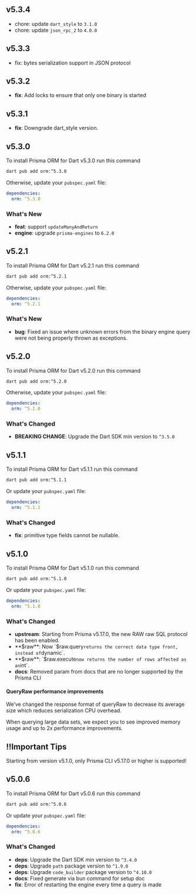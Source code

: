 ## v5.3.4

- chore: update `dart_style` to `3.1.0`
- chore: update `json_rpc_2` to `4.0.0`

## v5.3.3

- fix: bytes serialization support in JSON protocol

## v5.3.2

* **fix**: Add locks to ensure that only one binary is started

## v5.3.1

* **fix**: Downgrade dart_style version.

## v5.3.0

To install Prisma ORM for Dart v5.3.0 run this command

```bash
dart pub add orm:^5.3.0
```

Otherwise, update your `pubspec.yaml` file:

```yaml
dependencies:
  orm: ^5.3.0
```

### What's New

- **feat**: support `updateManyAndReturn`
- **engine**: upgrade `prisma-engines` to `6.2.0`

## v5.2.1

To install Prisma ORM for Dart v5.2.1 run this command

```bash
dart pub add orm:^5.2.1
```

Otherwise, update your `pubspec.yaml` file:

```yaml
dependencies:
  orm: ^5.2.1
```

### What's New

- **bug**: Fixed an issue where unknown errors from the binary engine query were not being properly thrown as exceptions.

## v5.2.0

To install Prisma ORM for Dart v5.2.0 run this command

```bash
dart pub add orm:^5.2.0
```

Otherwise, update your `pubspec.yaml` file:

```yaml
dependencies:
  orm: ^5.2.0
```

### What's Changed

- **BREAKING CHANGE**: Upgrade the Dart SDK min version to `^3.5.0`

## v5.1.1

To install Prisma ORM for Dart v5.1.1 run this command

```bash
dart pub add orm:^5.1.1
```

Or update your `pubspec.yaml` file:

```yaml
dependencies:
  orm: ^5.1.1
```

### What's Changed

- **fix**: primitive type fields cannot be nullable.

## v5.1.0

To install Prisma ORM for Dart v5.1.0 run this command

```bash
dart pub add orm:^5.1.0
```

Or update your `pubspec.yaml` file:

```yaml
dependencies:
  orm: ^5.1.0
```

### What's Changed

- **upstream**: Starting from Prisma v5.17.0, the new RAW raw SQL protocol has been enabled.
- **$raw**: Now `$raw.query` returns the correct data type front, instead of `dynamic`.
- **$raw**: `$raw.execute` now returns the number of rows affected as an `int`.
- **docs**: Removed param from docs that are no longer supported by the Prisma CLI

#### QueryRaw performance improvements

We’ve changed the response format of queryRaw to decrease its average size which reduces serialization CPU overhead.

When querying large data sets, we expect you to see improved memory usage and up to 2x performance improvements.

## ‼️Important Tips

Starting from version v5.1.0, only Prisma CLI v5.17.0 or higher is supported!

## v5.0.6

To install Prisma ORM for Dart v5.0.6 run this command

```bash
dart pub add orm:^5.0.6
```

Or update your `pubspec.yaml` file:

```yaml
dependencies:
  orm: ^5.0.6
```

### What's Changed

- **deps**: Upgrade the Dart SDK min version to `^3.4.0`
- **deps**: Upgrade `path` package version to `^1.9.0`
- **deps**: Upgrade `code_builder` package version to `^4.10.0`
- **docs**: Fixed generate via bun command for setup doc
- **fix**: Error of restarting the engine every time a query is made

